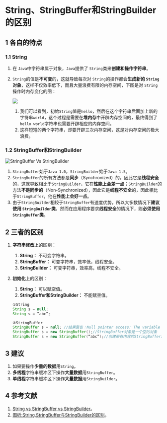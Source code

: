 # String、StringBuffer和StringBuilder的区别

## 1 各自的特点

### 1.1 String

1. 在 `Java`中字符串属于对象，`Java`提供了 `String`类来**创建和操作字符串**。
2. `String`的值是**不可变**的，这就导致每次对 `String`的操作都会**生成新的 `String`对象**，这样不仅效率低下，而且大量浪费有限的内存空间，下图是对 `String`操作时内存变化的图：

   ![](../../media/202105//1621914583.6706944.png)

   1. 我们可以看到，初始`String`值是`hello`，然后在这个字符串后面加上新的字符串`world`，这个过程是需要在**堆内存**中开辟内存空间的，最终得到了`hello world`字符串也需要开辟相应的内存空间。
   2. 这样短短的两个字符串，却要开辟三次内存空间，这是对内存空间的极大浪费。

### 1.2 StringBuffer和StringBuilder

![StringBuffer Vs StringBuilder](../../media/202105//1621914583.7803657.png)

1. `StringBuffer`始于`Java 1.0`，`StringBuilder`始于`Java 1.5`。
2. `StringBuffer`的所有方法都是**同步**（Synchronized）的，因此它是**线程安全**的，这就导致相比于`StringBuilder`，它在**性能上会差一点**；`StringBuilder`的方法**不是同步的**（Non-Synchronized），因此它是**线程不安全**的，因此相比于`StringBuffer`，他在**性能上会好一点**。
3. 由于`StringBuilder`相较于`StringBuffer`有速度优势，所以大多数情况下**建议使用 `StringBuilder`类**，然而在应用程序要求**线程安全**的情况下，则**必须使用 `StringBuffer`类**。

## 2 三者的区别

1. **字符串修改**上的区别：

   1. **String：** 不可变字符串。
   2. **StringBuffer：** 可变字符串，效率低，线程安全。
   3. **StringBuilder：** 可变字符串，效率高，线程不安全。
2. **初始化**上的区别：

   1. **String：** 可以赋空值。
   2. **StringBuffer和StringBuilder：** 不能赋空值。

   ```java
   ①String
   String s = null;   
   String s = “abc”;   

   ②StringBuffer
   StringBuffer s = null; //结果警告：Null pointer access: The variable result can only be null at this location
   StringBuffer s = new StringBuffer();//StringBuffer对象是一个空的对象
   StringBuffer s = new StringBuffer(“abc”);//创建带有内容的StringBuffer对象,对象的内容就是字符串”
   ```

## 3 建议

1. 如果要操作**少量的数据**用`String`。
2. **多线程**字符串缓冲区下操作**大量数据**用`StringBuffer`。
3. **单线程**字符串缓冲区下操作**大量数据**用`StringBuilder`。

## 4 参考文献

1. [String vs StringBuffer vs StringBuilder](https://www.journaldev.com/538/string-vs-stringbuffer-vs-stringbuilder)。
2. [图析:String,StringBuffer与StringBuilder的区别](https://blog.csdn.net/weixin_41101173/article/details/79677982)。
